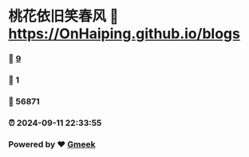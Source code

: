# 桃花依旧笑春风 :link: https://OnHaiping.github.io/blogs 
### :page_facing_up: [9](https://OnHaiping.github.io/blogs/tag.html) 
### :speech_balloon: 1 
### :hibiscus: 56871 
### :alarm_clock: 2024-09-11 22:33:55 
### Powered by :heart: [Gmeek](https://github.com/Meekdai/Gmeek)

